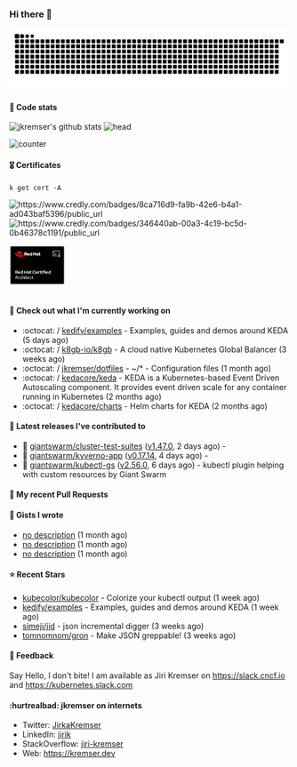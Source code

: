 ### Hi there 👋

<picture>
  <source media="(prefers-color-scheme: dark)" srcset="github-snake-dark.svg" />
  <source media="(prefers-color-scheme: light)" srcset="github-snake.svg" />
  <img alt="github-snake" src="github-snake.svg" />
</picture>

#### 📱 Code stats

![jkremser's github stats](https://github-readme-stats.vercel.app/api?username=jkremser&count_private=true&show_icons=true&hide_border=false&theme=tokyonight&title_color=5bcdec&bg_color=0d1117&border_radius=false) ![head](https://user-images.githubusercontent.com/535866/175570014-71166aaa-95f7-4a4f-869c-93a16481de4e.jpeg)



![counter](https://komarev.com/ghpvc/?username=jkremser&color=5bcdec&style=for-the-badge)

#### 🎖 Certificates
```
k get cert -A
```
<p align="left">
    <a style="text-decoration: none !important;" href="https://www.credly.com/badges/8ca716d9-fa9b-42e6-b4a1-ad043baf5396/public_url">
        <img src="https://training.linuxfoundation.org/wp-content/uploads/2022/11/CKA.png" alt="https://www.credly.com/badges/8ca716d9-fa9b-42e6-b4a1-ad043baf5396/public_url" width="110" height="110"/>
    </a>
    <a style="text-decoration: none !important;" href="https://www.credly.com/badges/346440ab-00a3-4c19-bc5d-0b46378c1191/public_url">
        <img src="https://training.linuxfoundation.org/wp-content/uploads/2022/11/CKS.png" alt="https://www.credly.com/badges/346440ab-00a3-4c19-bc5d-0b46378c1191/public_url" width="110" height="110"/>
    </a>
    <a style="text-decoration: none !important;" href="https://rhtapps.redhat.com/verify/?certId=120-194-022">
        <img src="./rhca.png" alt="https://rhtapps.redhat.com/verify/?certId=120-194-022" width="100" height="100"/>
    </a>
</p>

#### 👷 Check out what I'm currently working on

- :octocat: / [kedify/examples](https://github.com/kedify/examples) - Examples, guides and demos around KEDA (5 days ago)
- :octocat: / [k8gb-io/k8gb](https://github.com/k8gb-io/k8gb) - A cloud native Kubernetes Global Balancer (3 weeks ago)
- :octocat: / [jkremser/dotfiles](https://github.com/jkremser/dotfiles) - ~/*  -  Configuration files (1 month ago)
- :octocat: / [kedacore/keda](https://github.com/kedacore/keda) -  KEDA is a Kubernetes-based Event Driven Autoscaling component. It provides event driven scale for any container running in Kubernetes  (2 months ago)
- :octocat: / [kedacore/charts](https://github.com/kedacore/charts) - Helm charts for KEDA (2 months ago)

#### 🔭 Latest releases I've contributed to

- 🎉 [giantswarm/cluster-test-suites](https://github.com/giantswarm/cluster-test-suites) ([v1.47.0](https://github.com/giantswarm/cluster-test-suites/releases/tag/v1.47.0), 2 days ago) - 
- 🎉 [giantswarm/kyverno-app](https://github.com/giantswarm/kyverno-app) ([v0.17.14](https://github.com/giantswarm/kyverno-app/releases/tag/v0.17.14), 4 days ago) - 
- 🎉 [giantswarm/kubectl-gs](https://github.com/giantswarm/kubectl-gs) ([v2.56.0](https://github.com/giantswarm/kubectl-gs/releases/tag/v2.56.0), 6 days ago) - kubectl plugin helping with custom resources by Giant Swarm

#### 🔨 My recent Pull Requests


#### 📓 Gists I wrote

- [no description](https://gist.github.com/3a636b3309bb1a7e45140b82d5766ae5) (1 month ago)
- [no description](https://gist.github.com/ac5044a3305fb4d057bd66af22683c3a) (1 month ago)
- [no description](https://gist.github.com/d61a99a53023aefe09c0ca6cba218294) (1 month ago)

#### ⭐ Recent Stars

- [kubecolor/kubecolor](https://github.com/kubecolor/kubecolor) - Colorize your kubectl output (1 week ago)
- [kedify/examples](https://github.com/kedify/examples) - Examples, guides and demos around KEDA (1 week ago)
- [simeji/jid](https://github.com/simeji/jid) - json incremental digger (3 weeks ago)
- [tomnomnom/gron](https://github.com/tomnomnom/gron) - Make JSON greppable! (3 weeks ago)

#### 💬 Feedback

Say Hello, I don't bite! I am available as Jiri Kremser on https://slack.cncf.io and https://kubernetes.slack.com


#### :hurtrealbad: jkremser on internets

- Twitter: <a href="https://twitter.com/JirkaKremser">JirkaKremser</a>
- LinkedIn: <a href="https://www.linkedin.com/in/jirik/">jirik</a>
- StackOverflow: <a href="https://stackoverflow.com/users/1594980/jiri-kremser">jiri-kremser</a>
- Web: https://kremser.dev